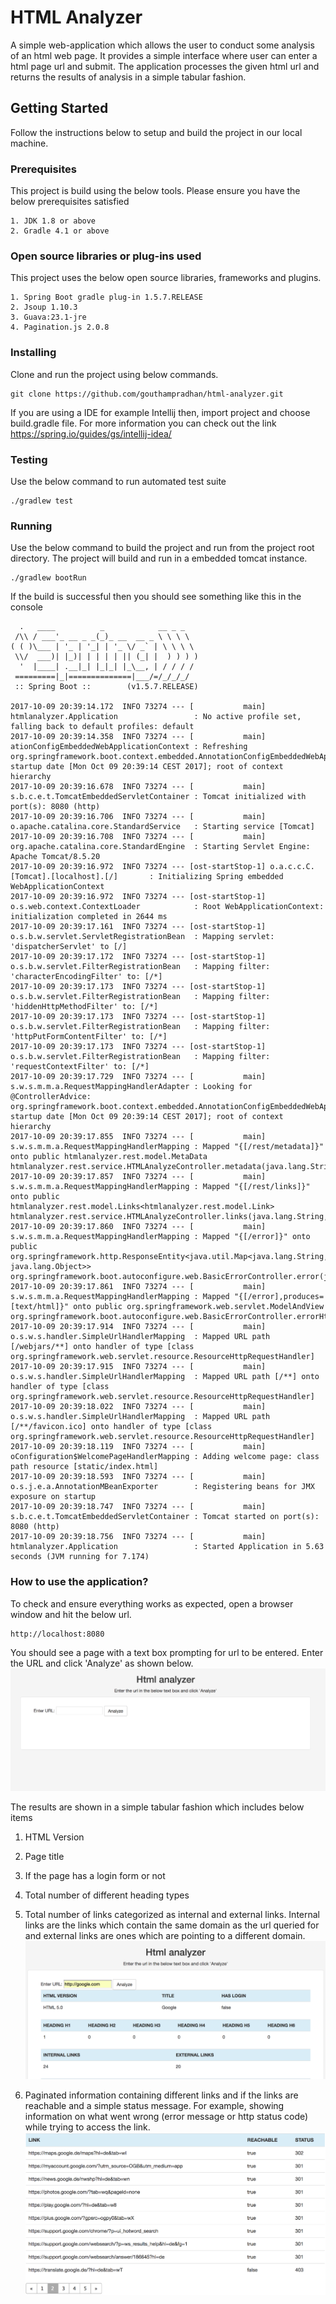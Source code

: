 # HTML Analyzer

A simple web-application which allows the user to conduct some analysis of an html web page. It provides a
simple interface where user can enter a html page url and submit. The application processes the given html url
and returns the results of analysis in a simple tabular fashion.

## Getting Started

Follow the instructions below to setup and build the project in our local machine.

### Prerequisites

This project is build using the below tools. Please ensure you have the below prerequisites satisfied

```
1. JDK 1.8 or above
2. Gradle 4.1 or above
```

### Open source libraries or plug-ins used

This project uses the below open source libraries, frameworks and plugins.

```
1. Spring Boot gradle plug-in 1.5.7.RELEASE
2. Jsoup 1.10.3
3. Guava:23.1-jre
4. Pagination.js 2.0.8
```


### Installing

Clone and run the project using below commands.
```
git clone https://github.com/gouthampradhan/html-analyzer.git

```
If you are using a IDE for example Intellij then, import project and choose build.gradle file. For more information
you can check out the link https://spring.io/guides/gs/intellij-idea/

### Testing

Use the below command to run automated test suite

```
./gradlew test

```

### Running

Use the below command to build the project and run from the project root directory.
The project will build and run in a embedded tomcat instance.

```
./gradlew bootRun

```

If the build is successful then you should see something like this in the console

```
  .   ____          _            __ _ _
 /\\ / ___'_ __ _ _(_)_ __  __ _ \ \ \ \
( ( )\___ | '_ | '_| | '_ \/ _` | \ \ \ \
 \\/  ___)| |_)| | | | | || (_| |  ) ) ) )
  '  |____| .__|_| |_|_| |_\__, | / / / /
 =========|_|==============|___/=/_/_/_/
 :: Spring Boot ::        (v1.5.7.RELEASE)

2017-10-09 20:39:14.172  INFO 73274 --- [           main] htmlanalyzer.Application                 : No active profile set, falling back to default profiles: default
2017-10-09 20:39:14.358  INFO 73274 --- [           main] ationConfigEmbeddedWebApplicationContext : Refreshing org.springframework.boot.context.embedded.AnnotationConfigEmbeddedWebApplicationContext@2c1b194a: startup date [Mon Oct 09 20:39:14 CEST 2017]; root of context hierarchy
2017-10-09 20:39:16.678  INFO 73274 --- [           main] s.b.c.e.t.TomcatEmbeddedServletContainer : Tomcat initialized with port(s): 8080 (http)
2017-10-09 20:39:16.706  INFO 73274 --- [           main] o.apache.catalina.core.StandardService   : Starting service [Tomcat]
2017-10-09 20:39:16.708  INFO 73274 --- [           main] org.apache.catalina.core.StandardEngine  : Starting Servlet Engine: Apache Tomcat/8.5.20
2017-10-09 20:39:16.972  INFO 73274 --- [ost-startStop-1] o.a.c.c.C.[Tomcat].[localhost].[/]       : Initializing Spring embedded WebApplicationContext
2017-10-09 20:39:16.972  INFO 73274 --- [ost-startStop-1] o.s.web.context.ContextLoader            : Root WebApplicationContext: initialization completed in 2644 ms
2017-10-09 20:39:17.161  INFO 73274 --- [ost-startStop-1] o.s.b.w.servlet.ServletRegistrationBean  : Mapping servlet: 'dispatcherServlet' to [/]
2017-10-09 20:39:17.172  INFO 73274 --- [ost-startStop-1] o.s.b.w.servlet.FilterRegistrationBean   : Mapping filter: 'characterEncodingFilter' to: [/*]
2017-10-09 20:39:17.173  INFO 73274 --- [ost-startStop-1] o.s.b.w.servlet.FilterRegistrationBean   : Mapping filter: 'hiddenHttpMethodFilter' to: [/*]
2017-10-09 20:39:17.173  INFO 73274 --- [ost-startStop-1] o.s.b.w.servlet.FilterRegistrationBean   : Mapping filter: 'httpPutFormContentFilter' to: [/*]
2017-10-09 20:39:17.173  INFO 73274 --- [ost-startStop-1] o.s.b.w.servlet.FilterRegistrationBean   : Mapping filter: 'requestContextFilter' to: [/*]
2017-10-09 20:39:17.729  INFO 73274 --- [           main] s.w.s.m.m.a.RequestMappingHandlerAdapter : Looking for @ControllerAdvice: org.springframework.boot.context.embedded.AnnotationConfigEmbeddedWebApplicationContext@2c1b194a: startup date [Mon Oct 09 20:39:14 CEST 2017]; root of context hierarchy
2017-10-09 20:39:17.855  INFO 73274 --- [           main] s.w.s.m.m.a.RequestMappingHandlerMapping : Mapped "{[/rest/metadata]}" onto public htmlanalyzer.rest.model.MetaData htmlanalyzer.rest.service.HTMLAnalyzeController.metadata(java.lang.String)
2017-10-09 20:39:17.857  INFO 73274 --- [           main] s.w.s.m.m.a.RequestMappingHandlerMapping : Mapped "{[/rest/links]}" onto public htmlanalyzer.rest.model.Links<htmlanalyzer.rest.model.Link> htmlanalyzer.rest.service.HTMLAnalyzeController.links(java.lang.String,int,int)
2017-10-09 20:39:17.860  INFO 73274 --- [           main] s.w.s.m.m.a.RequestMappingHandlerMapping : Mapped "{[/error]}" onto public org.springframework.http.ResponseEntity<java.util.Map<java.lang.String, java.lang.Object>> org.springframework.boot.autoconfigure.web.BasicErrorController.error(javax.servlet.http.HttpServletRequest)
2017-10-09 20:39:17.861  INFO 73274 --- [           main] s.w.s.m.m.a.RequestMappingHandlerMapping : Mapped "{[/error],produces=[text/html]}" onto public org.springframework.web.servlet.ModelAndView org.springframework.boot.autoconfigure.web.BasicErrorController.errorHtml(javax.servlet.http.HttpServletRequest,javax.servlet.http.HttpServletResponse)
2017-10-09 20:39:17.914  INFO 73274 --- [           main] o.s.w.s.handler.SimpleUrlHandlerMapping  : Mapped URL path [/webjars/**] onto handler of type [class org.springframework.web.servlet.resource.ResourceHttpRequestHandler]
2017-10-09 20:39:17.915  INFO 73274 --- [           main] o.s.w.s.handler.SimpleUrlHandlerMapping  : Mapped URL path [/**] onto handler of type [class org.springframework.web.servlet.resource.ResourceHttpRequestHandler]
2017-10-09 20:39:18.022  INFO 73274 --- [           main] o.s.w.s.handler.SimpleUrlHandlerMapping  : Mapped URL path [/**/favicon.ico] onto handler of type [class org.springframework.web.servlet.resource.ResourceHttpRequestHandler]
2017-10-09 20:39:18.119  INFO 73274 --- [           main] oConfiguration$WelcomePageHandlerMapping : Adding welcome page: class path resource [static/index.html]
2017-10-09 20:39:18.593  INFO 73274 --- [           main] o.s.j.e.a.AnnotationMBeanExporter        : Registering beans for JMX exposure on startup
2017-10-09 20:39:18.747  INFO 73274 --- [           main] s.b.c.e.t.TomcatEmbeddedServletContainer : Tomcat started on port(s): 8080 (http)
2017-10-09 20:39:18.756  INFO 73274 --- [           main] htmlanalyzer.Application                 : Started Application in 5.63 seconds (JVM running for 7.174)
```


### How to use the application?

To check and ensure everything works as expected, open a browser window and hit the below url.

```
http://localhost:8080

```

You should see a page with a text box prompting for url to be entered. Enter the URL
and click 'Analyze' as shown below.
![Html anlyzer](/document/html-analyzer.png?raw=true "Html analyzer")

The results are shown in a simple tabular fashion which includes below items
1. HTML Version
2. Page title
3. If the page has a login form or not
4. Total number of different heading types
5. Total number of links categorized as internal and external links. Internal links are the links which contain the
same domain as the url queried for and external links are ones which are pointing to a different domain.
![Html analysis results](/document/html-metadata.png?raw=true "Html analysis results")

6. Paginated information containing different links and if the links are reachable and a simple status message.
For example, showing information on what went wrong (error message or http status code) while trying to access the link.
![Html analysis results](/document/html-links.png?raw=true "Html analysis results")
